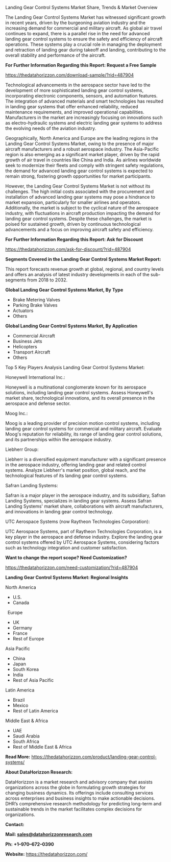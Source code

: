 ﻿Landing Gear Control Systems Market Share, Trends & Market Overview

The Landing Gear Control Systems Market has witnessed significant growth in recent years, driven by the burgeoning aviation industry and the increasing demand for commercial and military aircraft. As global air travel continues to expand, there is a parallel rise in the need for advanced landing gear control systems to ensure the safety and efficiency of aircraft operations. These systems play a crucial role in managing the deployment and retraction of landing gear during takeoff and landing, contributing to the overall stability and performance of the aircraft.

**For Further Information Regarding this Report: Request a Free Sample**	

<https://thedatahorizzon.com/download-sample/?rid=487904>

Technological advancements in the aerospace sector have led to the development of more sophisticated landing gear control systems, incorporating electronic components, sensors, and automation features. The integration of advanced materials and smart technologies has resulted in landing gear systems that offer enhanced reliability, reduced maintenance requirements, and improved operational capabilities. Manufacturers in the market are increasingly focusing on innovations such as electro-hydraulic systems and electric landing gear systems to address the evolving needs of the aviation industry.

Geographically, North America and Europe are the leading regions in the Landing Gear Control Systems Market, owing to the presence of major aircraft manufacturers and a robust aerospace industry. The Asia-Pacific region is also emerging as a significant market player, driven by the rapid growth of air travel in countries like China and India. As airlines worldwide seek to modernize their fleets and comply with stringent safety regulations, the demand for advanced landing gear control systems is expected to remain strong, fostering growth opportunities for market participants.

However, the Landing Gear Control Systems Market is not without its challenges. The high initial costs associated with the procurement and installation of advanced landing gear systems may pose a hindrance to market expansion, particularly for smaller airlines and operators. Additionally, the market is subject to the cyclical nature of the aerospace industry, with fluctuations in aircraft production impacting the demand for landing gear control systems. Despite these challenges, the market is poised for sustained growth, driven by continuous technological advancements and a focus on improving aircraft safety and efficiency.

**For Further Information Regarding this Report: Ask for Discount**	

<https://thedatahorizzon.com/ask-for-discount/?rid=487904>

**Segments Covered in the Landing Gear Control Systems Market Report:**

This report forecasts revenue growth at global, regional, and country levels and offers an analysis of latest industry developments in each of the sub-segments from 2018 to 2032.

**Global Landing Gear Control Systems Market, By Type**

- Brake Metering Valves
- Parking Brake Valves
- Actuators
- Others

**Global Landing Gear Control Systems Market, By Application**

- Commercial Aircraft
- Business Jets
- Helicopters
- Transport Aircraft
- Others

Top 5 Key Players Analysis Landing Gear Control Systems Market:

Honeywell International Inc.:

Honeywell is a multinational conglomerate known for its aerospace solutions, including landing gear control systems. Assess Honeywell's market share, technological innovations, and its overall presence in the aerospace and defense sector.

Moog Inc.:

Moog is a leading provider of precision motion control systems, including landing gear control systems for commercial and military aircraft. Evaluate Moog's reputation for reliability, its range of landing gear control solutions, and its partnerships within the aerospace industry.

Liebherr Group:

Liebherr is a diversified equipment manufacturer with a significant presence in the aerospace industry, offering landing gear and related control systems. Analyze Liebherr's market position, global reach, and the technological features of its landing gear control systems.

Safran Landing Systems:

Safran is a major player in the aerospace industry, and its subsidiary, Safran Landing Systems, specializes in landing gear systems. Assess Safran Landing Systems' market share, collaborations with aircraft manufacturers, and innovations in landing gear control technology.

UTC Aerospace Systems (now Raytheon Technologies Corporation):

UTC Aerospace Systems, part of Raytheon Technologies Corporation, is a key player in the aerospace and defense industry. Explore the landing gear control systems offered by UTC Aerospace Systems, considering factors such as technology integration and customer satisfaction.

**Want to change the report scope? Need Customization?**

<https://thedatahorizzon.com/need-customization/?rid=487904>

**Landing Gear Control Systems Market: Regional Insights**

North America

- U.S.
- Canada

` `Europe

- UK
- Germany
- France
- Rest of Europe

Asia Pacific	

- China
- Japan
- South Korea
- India
- Rest of Asia Pacific

Latin America

- Brazil
- Mexico
- Rest of Latin America

Middle East & Africa

- UAE
- Saudi Arabia
- South Africa
- Rest of Middle East & Africa

**Read More:** <https://thedatahorizzon.com/product/landing-gear-control-systems/>

**About DataHorizzon Research:**

DataHorizzon is a market research and advisory company that assists organizations across the globe in formulating growth strategies for changing business dynamics. Its offerings include consulting services across enterprises and business insights to make actionable decisions. DHR’s comprehensive research methodology for predicting long-term and sustainable trends in the market facilitates complex decisions for organizations.

**Contact:**

**Mail: <sales@datahorizzonresearch.com>**

**Ph:** **+1–970–672–0390**

**Website:** <https://thedatahorizzon.com/>
